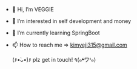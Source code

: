 - 👋 Hi, I’m VEGGIE
- 👀 I’m interested in self development and money
- 🌱 I’m currently learning SpringBoot
- 📫 How to reach me => kimyeji315@gmail.com 
    
    (۶•̀ᴗ•́)۶ plz get in touch! ٩(๑❛ワ❛๑)

<!---
YEJI315/YEJI315 is a ✨ special ✨ repository because its `README.md` (this file) appears on your GitHub profile.
You can click the Preview link to take a look at your changes.
--->
